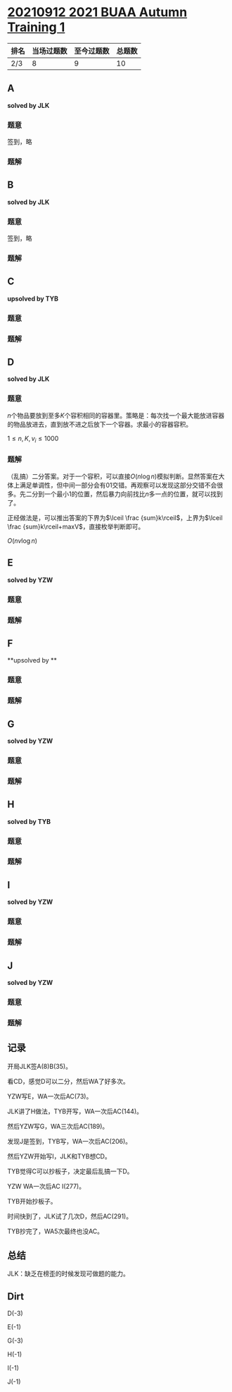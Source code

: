 # [20210912 2021 BUAA Autumn Training 1](https://codeforces.com/gym/344373)

| 排名 | 当场过题数 | 至今过题数 | 总题数 |
| ---- | ---------- | ---------- | ------ |
| 2/3  | 8          | 9          | 10     |

## **A**

**solved by JLK**

### 题意

签到，略

### 题解



## **B**

**solved by JLK**

### 题意

签到，略

### 题解



## **C**

**upsolved by TYB**

### 题意



### 题解



## **D**

**solved by JLK**

### 题意

$n$个物品要放到至多$K$个容积相同的容器里。策略是：每次找一个最大能放进容器的物品放进去，直到放不进之后放下一个容器。求最小的容器容积。

$1 \le n,K,v_i \le 1000$

### 题解

（乱搞）二分答案。对于一个容积，可以直接$O(n\log n)$模拟判断。显然答案在大体上满足单调性，但中间一部分会有01交错。再观察可以发现这部分交错不会很多。先二分到一个最小1的位置，然后暴力向前找比$n$​多一点的位置，就可以找到了。

正经做法是，可以推出答案的下界为$\lceil \frac {sum}k\rceil$，上界为$\lceil \frac {sum}k\rceil+maxV$，直接枚举判断即可。

$O(nv\log n)$​

## **E**

**solved by YZW**

### 题意



### 题解



## **F**

**upsolved by **

### 题意



### 题解



## **G**

**solved by YZW**

### 题意



### 题解



## **H**

**solved by TYB**

### 题意



### 题解



## **I**

**solved by YZW**

### 题意



### 题解



## **J**

**solved by YZW**

### 题意



### 题解



## **记录**

开局JLK签A(8)B(35)。

看CD，感觉D可以二分，然后WA了好多次。

YZW写E，WA一次后AC(73)。

JLK讲了H做法，TYB开写，WA一次后AC(144)。

然后YZW写G，WA三次后AC(189)。

发现J是签到，TYB写，WA一次后AC(206)。

然后YZW开始写I，JLK和TYB想CD。

TYB觉得C可以抄板子，决定最后乱搞一下D。

YZW WA一次后AC I(277)。

TYB开始抄板子。

时间快到了，JLK试了几次D，然后AC(291)。

TYB抄完了，WA5次最终也没AC。

## **总结**

JLK：缺乏在榜歪的时候发现可做题的能力。

## **Dirt**

D(-3)

E(-1)

G(-3)

H(-1)

I(-1)

J(-1)

